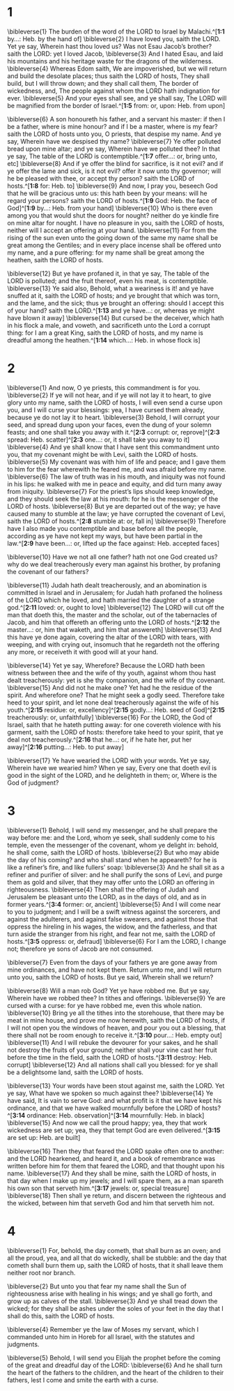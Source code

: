 # 1 
\bibleverse{1} The burden of the word of the LORD to Israel by Malachi.^[**1:1** by…: Heb. by the hand of] \bibleverse{2} I have loved you, saith the LORD. Yet ye say, Wherein hast thou loved us? Was not Esau Jacob’s brother? saith the LORD: yet I loved Jacob, \bibleverse{3} And I hated Esau, and laid his mountains and his heritage waste for the dragons of the wilderness. \bibleverse{4} Whereas Edom saith, We are impoverished, but we will return and build the desolate places; thus saith the LORD of hosts, They shall build, but I will throw down; and they shall call them, The border of wickedness, and, The people against whom the LORD hath indignation for ever. \bibleverse{5} And your eyes shall see, and ye shall say, The LORD will be magnified from the border of Israel.^[**1:5** from: or, upon: Heb. from upon] 



\bibleverse{6} A son honoureth his father, and a servant his master: if then I be a father, where is mine honour? and if I be a master, where is my fear? saith the LORD of hosts unto you, O priests, that despise my name. And ye say, Wherein have we despised thy name? \bibleverse{7} Ye offer polluted bread upon mine altar; and ye say, Wherein have we polluted thee? In that ye say, The table of the LORD is contemptible.^[**1:7** offer…: or, bring unto, etc] \bibleverse{8} And if ye offer the blind for sacrifice, is it not evil? and if ye offer the lame and sick, is it not evil? offer it now unto thy governor; will he be pleased with thee, or accept thy person? saith the LORD of hosts.^[**1:8** for: Heb. to] \bibleverse{9} And now, I pray you, beseech God that he will be gracious unto us: this hath been by your means: will he regard your persons? saith the LORD of hosts.^[**1:9** God: Heb. the face of God]^[**1:9** by…: Heb. from your hand] \bibleverse{10} Who is there even among you that would shut the doors for nought? neither do ye kindle fire on mine altar for nought. I have no pleasure in you, saith the LORD of hosts, neither will I accept an offering at your hand. \bibleverse{11} For from the rising of the sun even unto the going down of the same my name shall be great among the Gentiles; and in every place incense shall be offered unto my name, and a pure offering: for my name shall be great among the heathen, saith the LORD of hosts. 





\bibleverse{12} But ye have profaned it, in that ye say, The table of the LORD is polluted; and the fruit thereof, even his meat, is contemptible. \bibleverse{13} Ye said also, Behold, what a weariness is it! and ye have snuffed at it, saith the LORD of hosts; and ye brought that which was torn, and the lame, and the sick; thus ye brought an offering: should I accept this of your hand? saith the LORD.^[**1:13** and ye have…: or, whereas ye might have blown it away] \bibleverse{14} But cursed be the deceiver, which hath in his flock a male, and voweth, and sacrificeth unto the Lord a corrupt thing: for I am a great King, saith the LORD of hosts, and my name is dreadful among the heathen.^[**1:14** which…: Heb. in whose flock is]

 

# 2 
\bibleverse{1} And now, O ye priests, this commandment is for you. \bibleverse{2} If ye will not hear, and if ye will not lay it to heart, to give glory unto my name, saith the LORD of hosts, I will even send a curse upon you, and I will curse your blessings: yea, I have cursed them already, because ye do not lay it to heart. \bibleverse{3} Behold, I will corrupt your seed, and spread dung upon your faces, even the dung of your solemn feasts; and one shall take you away with it.^[**2:3** corrupt: or, reprove]^[**2:3** spread: Heb. scatter]^[**2:3** one…: or, it shall take you away to it] \bibleverse{4} And ye shall know that I have sent this commandment unto you, that my covenant might be with Levi, saith the LORD of hosts. \bibleverse{5} My covenant was with him of life and peace; and I gave them to him for the fear wherewith he feared me, and was afraid before my name. \bibleverse{6} The law of truth was in his mouth, and iniquity was not found in his lips: he walked with me in peace and equity, and did turn many away from iniquity. \bibleverse{7} For the priest’s lips should keep knowledge, and they should seek the law at his mouth: for he is the messenger of the LORD of hosts. \bibleverse{8} But ye are departed out of the way; ye have caused many to stumble at the law; ye have corrupted the covenant of Levi, saith the LORD of hosts.^[**2:8** stumble at: or, fall in] \bibleverse{9} Therefore have I also made you contemptible and base before all the people, according as ye have not kept my ways, but have been partial in the law.^[**2:9** have been…: or, lifted up the face against: Heb. accepted faces] 






\bibleverse{10} Have we not all one father? hath not one God created us? why do we deal treacherously every man against his brother, by profaning the covenant of our fathers? 

\bibleverse{11} Judah hath dealt treacherously, and an abomination is committed in Israel and in Jerusalem; for Judah hath profaned the holiness of the LORD which he loved, and hath married the daughter of a strange god.^[**2:11** loved: or, ought to love] \bibleverse{12} The LORD will cut off the man that doeth this, the master and the scholar, out of the tabernacles of Jacob, and him that offereth an offering unto the LORD of hosts.^[**2:12** the master…: or, him that waketh, and him that answereth] \bibleverse{13} And this have ye done again, covering the altar of the LORD with tears, with weeping, and with crying out, insomuch that he regardeth not the offering any more, or receiveth it with good will at your hand. 



\bibleverse{14} Yet ye say, Wherefore? Because the LORD hath been witness between thee and the wife of thy youth, against whom thou hast dealt treacherously: yet is she thy companion, and the wife of thy covenant. \bibleverse{15} And did not he make one? Yet had he the residue of the spirit. And wherefore one? That he might seek a godly seed. Therefore take heed to your spirit, and let none deal treacherously against the wife of his youth.^[**2:15** residue: or, excellency]^[**2:15** godly…: Heb. seed of God]^[**2:15** treacherously: or, unfaithfully] \bibleverse{16} For the LORD, the God of Israel, saith that he hateth putting away: for one covereth violence with his garment, saith the LORD of hosts: therefore take heed to your spirit, that ye deal not treacherously.^[**2:16** that he…: or, if he hate her, put her away]^[**2:16** putting…: Heb. to put away] 






\bibleverse{17} Ye have wearied the LORD with your words. Yet ye say, Wherein have we wearied him? When ye say, Every one that doeth evil is good in the sight of the LORD, and he delighteth in them; or, Where is the God of judgment? 

# 3 
\bibleverse{1} Behold, I will send my messenger, and he shall prepare the way before me: and the Lord, whom ye seek, shall suddenly come to his temple, even the messenger of the covenant, whom ye delight in: behold, he shall come, saith the LORD of hosts. \bibleverse{2} But who may abide the day of his coming? and who shall stand when he appeareth? for he is like a refiner’s fire, and like fullers’ soap: \bibleverse{3} And he shall sit as a refiner and purifier of silver: and he shall purify the sons of Levi, and purge them as gold and silver, that they may offer unto the LORD an offering in righteousness. \bibleverse{4} Then shall the offering of Judah and Jerusalem be pleasant unto the LORD, as in the days of old, and as in former years.^[**3:4** former: or, ancient] \bibleverse{5} And I will come near to you to judgment; and I will be a swift witness against the sorcerers, and against the adulterers, and against false swearers, and against those that oppress the hireling in his wages, the widow, and the fatherless, and that turn aside the stranger from his right, and fear not me, saith the LORD of hosts.^[**3:5** oppress: or, defraud] \bibleverse{6} For I am the LORD, I change not; therefore ye sons of Jacob are not consumed. 



\bibleverse{7} Even from the days of your fathers ye are gone away from mine ordinances, and have not kept them. Return unto me, and I will return unto you, saith the LORD of hosts. But ye said, Wherein shall we return? 

\bibleverse{8} Will a man rob God? Yet ye have robbed me. But ye say, Wherein have we robbed thee? In tithes and offerings. \bibleverse{9} Ye are cursed with a curse: for ye have robbed me, even this whole nation. \bibleverse{10} Bring ye all the tithes into the storehouse, that there may be meat in mine house, and prove me now herewith, saith the LORD of hosts, if I will not open you the windows of heaven, and pour you out a blessing, that there shall not be room enough to receive it.^[**3:10** pour…: Heb. empty out] \bibleverse{11} And I will rebuke the devourer for your sakes, and he shall not destroy the fruits of your ground; neither shall your vine cast her fruit before the time in the field, saith the LORD of hosts.^[**3:11** destroy: Heb. corrupt] \bibleverse{12} And all nations shall call you blessed: for ye shall be a delightsome land, saith the LORD of hosts. 



\bibleverse{13} Your words have been stout against me, saith the LORD. Yet ye say, What have we spoken so much against thee? \bibleverse{14} Ye have said, It is vain to serve God: and what profit is it that we have kept his ordinance, and that we have walked mournfully before the LORD of hosts?^[**3:14** ordinance: Heb. observation]^[**3:14** mournfully: Heb. in black] \bibleverse{15} And now we call the proud happy; yea, they that work wickedness are set up; yea, they that tempt God are even delivered.^[**3:15** are set up: Heb. are built] 




\bibleverse{16} Then they that feared the LORD spake often one to another: and the LORD hearkened, and heard it, and a book of remembrance was written before him for them that feared the LORD, and that thought upon his name. \bibleverse{17} And they shall be mine, saith the LORD of hosts, in that day when I make up my jewels; and I will spare them, as a man spareth his own son that serveth him.^[**3:17** jewels: or, special treasure] \bibleverse{18} Then shall ye return, and discern between the righteous and the wicked, between him that serveth God and him that serveth him not.
 

# 4 
\bibleverse{1} For, behold, the day cometh, that shall burn as an oven; and all the proud, yea, and all that do wickedly, shall be stubble: and the day that cometh shall burn them up, saith the LORD of hosts, that it shall leave them neither root nor branch. 

\bibleverse{2} But unto you that fear my name shall the Sun of righteousness arise with healing in his wings; and ye shall go forth, and grow up as calves of the stall. \bibleverse{3} And ye shall tread down the wicked; for they shall be ashes under the soles of your feet in the day that I shall do this, saith the LORD of hosts. 

\bibleverse{4} Remember ye the law of Moses my servant, which I commanded unto him in Horeb for all Israel, with the statutes and judgments. 

\bibleverse{5} Behold, I will send you Elijah the prophet before the coming of the great and dreadful day of the LORD: \bibleverse{6} And he shall turn the heart of the fathers to the children, and the heart of the children to their fathers, lest I come and smite the earth with a curse. 